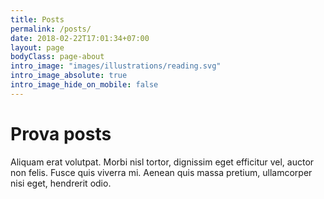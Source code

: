 ```yaml
---
title: Posts
permalink: /posts/
date: 2018-02-22T17:01:34+07:00
layout: page
bodyClass: page-about
intro_image: "images/illustrations/reading.svg"
intro_image_absolute: true
intro_image_hide_on_mobile: false
---
```


# Prova posts

Aliquam erat volutpat. Morbi nisl tortor, dignissim eget efficitur vel, auctor non felis. Fusce quis viverra mi. Aenean quis massa pretium, ullamcorper nisi eget, hendrerit odio.
